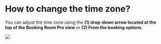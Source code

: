 # How to change the time zone?

<p class="no-margin">You can adjust the time zone using the <b>(1) drop-down arrow located at the top of the Booking Room Pro view</b> or <b>(2) From the booking options</b>.</p>
<p class="no-margin"></p>
<div class="intercom-container"><img src="/assets/img/teams-pro/image_165.png"></div><p class="no-margin"></p>



